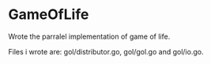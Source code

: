 # GameOfLife

 Wrote the parralel implementation of game of life.
 
 Files i wrote are: gol/distributor.go, gol/gol.go and gol/io.go.

